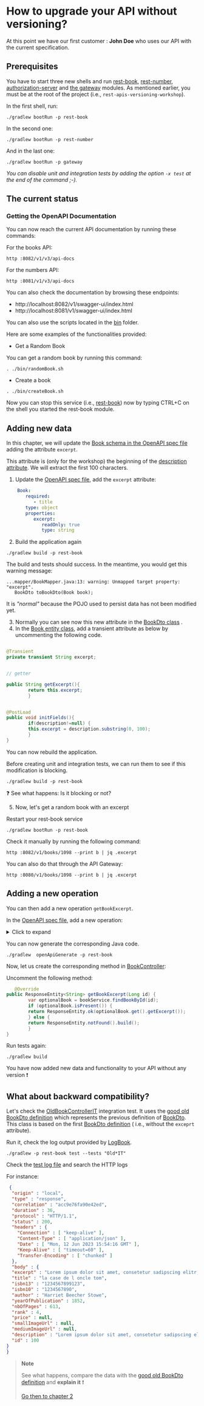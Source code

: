 # How to upgrade your API without versioning?

At this point we have our first customer : **John Doe** who uses our API with the current specification.

## Prerequisites

You have to start three new shells and run [rest-book](../rest-book), [rest-number](../rest-number), [authorization-server](../authorization-server)
and [the gateway](../gateway) modules.
As mentioned earlier, you must be at the root of the project (i.e., ``rest-apis-versioning-workshop``).

In the first shell, run:

```jshelllanguage
./gradlew bootRun -p rest-book
```

In the second one:

```jshelllanguage
./gradlew bootRun -p rest-number
```


And in the last one:

```jshelllanguage
./gradlew bootRun -p gateway
```

_You can disable unit and integration tests by adding the option ``-x test`` at the end of the command ;-)._


## The current status

### Getting the OpenAPI Documentation

You can now reach the current API documentation by running these commands:

For the books API:

```jshelllanguage
http :8082/v1/v3/api-docs
```
For the numbers API:

```jshelllanguage
http :8081/v1/v3/api-docs
```

You can also check the documentation by browsing these endpoints:

* http://localhost:8082/v1/swagger-ui/index.html
* http://localhost:8081/v1/swagger-ui/index.html

You can also use the scripts located in the [bin](../bin) folder.

Here are some examples of the functionalities provided:

* Get a Random Book

You can get a random book by running this command:

```jshelllanguage
. ./bin/randomBook.sh
```
* Create a book

```jshelllanguage
. ./bin/createBook.sh
```

Now you can stop this service (i.e., [rest-book](../rest-book)) now by typing CTRL+C on the shell you started the rest-book module.

## Adding new data

In this chapter, we will update the [Book schema in the OpenAPI spec file](../rest-book/src/main/resources/openapi.yml) adding the attribute ``excerpt``.

This attribute is (only for the workshop) the beginning of the [description attribute](../rest-book/src/main/resources/openapi.yml).
We will extract the first 100 characters.

1. Update the [OpenAPI spec file](../rest-book/src/main/resources/openapi.yml), add the ``excerpt`` attribute:

```yaml
    Book:
       required:
          - title
       type: object
       properties:
          excerpt:
             readOnly: true
             type: string
```
2. Build the application again

```jshelllanguage
./gradlew build -p rest-book
```

The build and tests should success. In the meantime, you would get this warning message:

```jshelllanguage
...mapper/BookMapper.java:13: warning: Unmapped target property: "excerpt".
   BookDto toBookDto(Book book);

```
It is *"normal"* because the POJO used to persist data has not been modified yet.

3. Normally you can see now this new attribute in
   the [BookDto class](../rest-book/build/generated/src/main/java/info/touret/bookstore/spring/book/generated/dto/BookDto.java)
   .
4. In the [Book entity class](../rest-book/src/main/java/info/touret/bookstore/spring/book/entity/Book.java), add a
   transient attribute as below by uncommenting the following code. 

```java

@Transient
private transient String excerpt;


// getter

public String getExcerpt(){
        return this.excerpt;
        }


@PostLoad
public void initFields(){
        if(description!=null) {
        this.excerpt = description.substring(0, 100);
        }
}
```
You can now rebuild the application.

Before creating unit and integration tests, we can run them to see if this modification is blocking.

```jshelllanguage
./gradlew build -p rest-book
```

:question: See what happens: Is it blocking or not?


5. Now, let's get a random book with an excerpt

Restart your rest-book service

```jshelllanguage
./gradlew bootRun -p rest-book
```

Check it manually by running the following command:

```jshelllanguage
http :8082/v1/books/1098 --print b | jq .excerpt 
```

You can also do that through the API Gateway:

```jshelllanguage
http :8080/v1/books/1098 --print b | jq .excerpt 
```
## Adding a new operation

You can then add a new operation ``getBookExcerpt``.

In the [OpenAPI spec file](../rest-book/src/main/resources/openapi.yml), add a new operation:
<details>
<summary>Click to expand</summary>

For instance:

```yaml
  /books/{id}/excerpt:
     get:
        tags:
           - book-controller
        summary: Gets a book's excerpt from its ID
        operationId: getBookExcerpt
        parameters:
           - name: id
             in: path
             required: true
             schema:
                type: integer
                format: int64
        responses:
           '200':
              description: Found book excerpt
              content:
                 application/json:
                    schema:
                       type: string
           '408':
              description: Request Timeout
              content:
                 "*/*":
                    schema:
                       "$ref": "#/components/schemas/APIError"
           '418':
              description: I'm a teapot
              content:
                 "*/*":
                    schema:
                       "$ref": "#/components/schemas/APIError"
           '500':
              description: Internal Server Error
              content:
                 "*/*":
                    schema:
                       "$ref": "#/components/schemas/APIError"

```
</details>

You can now generate the corresponding Java code.

```jshelllanguage
./gradlew  openApiGenerate -p rest-book
```

Now, let us create the corresponding method in [BookController](../rest-book/src/main/java/info/touret/bookstore/spring/book/controller/BookController.java):

Uncomment the following method:

```java
   @Override
public ResponseEntity<String> getBookExcerpt(Long id) {
        var optionalBook = bookService.findBookById(id);
        if (optionalBook.isPresent()) {
        return ResponseEntity.ok(optionalBook.get().getExcerpt());
        } else {
        return ResponseEntity.notFound().build();
        }
}
```

Run tests again:

```jshelllanguage
./gradlew build
```

You have now added new data and functionality to your API without any version :exclamation:

## What about backward compatibility?

Let's check
the [OldBookControllerIT](../rest-book/src/test/java/info/touret/bookstore/spring/book/controller/OldBookControllerIT.java)
integration test.
It uses
the [good old BookDto definition](../rest-book/src/test/java/info/touret/bookstore/spring/book/generated/dto/BookDto.java)
which represents the previous definition
of [BookDto](../rest-book/build/generated/src/main/java/info/touret/bookstore/spring/book/generated/dto/BookDto.java).
This class is based on the
first [BookDto definition](../rest-book/build/generated/src/main/java/info/touret/bookstore/spring/book/generated/dto/BookDto.java) (
i.e., without the ``exceprt`` attribute).

Run it, check the log output provided by [LogBook](https://github.com/zalando/logbook/).

```jshelllanguage
./gradlew -p rest-book test --tests "Old*IT"
```
Check the [test log file](../rest-book/build/test-results/test/TEST-info.touret.bookstore.spring.book.controller.OldBookControllerIT.xml) and search the HTTP logs

For instance:

```json
 {
  "origin" : "local",
  "type" : "response",
  "correlation" : "acc9e76fa90e42ed",
  "duration" : 36,
  "protocol" : "HTTP/1.1",
  "status" : 200,
  "headers" : {
    "Connection" : [ "keep-alive" ],
    "Content-Type" : [ "application/json" ],
    "Date" : [ "Mon, 12 Jun 2023 15:54:16 GMT" ],
    "Keep-Alive" : [ "timeout=60" ],
    "Transfer-Encoding" : [ "chunked" ]
  },
  "body" : {
  "excerpt" : "Lorem ipsum dolor sit amet, consetetur sadipscing elitr, sed diam nonumy eirmod tempor invidunt ut l",
  "title" : "la case de l oncle tom",
  "isbn13" : "1234567899123",
  "isbn10" : "1234567890",
  "author" : "Harriet Beecher Stowe",
  "yearOfPublication" : 1852,
  "nbOfPages" : 613,
  "rank" : 4,
  "price" : null,
  "smallImageUrl" : null,
  "mediumImageUrl" : null,
  "description" : "Lorem ipsum dolor sit amet, consetetur sadipscing elitr, sed diam nonumy eirmod tempor invidunt ut labore et dolore magna aliquyam erat, sed diam voluptua. At vero eos et accusam et justo duo dolores et ea rebum. Stet clita kasd gubergren, no sea takimata sanctus est Lorem ipsum dolor sit amet. Lorem ipsum dolor sit amet, consetetur sadipscing elitr, sed diam nonumy eirmod tempor invidunt ut labore et dolore magna aliquyam erat, sed diam voluptua. At vero eos et accusam et justo duo dolores et ea rebum. Stet clita kasd gubergren, no sea takimata sanctus est Lorem ipsum dolor sit amet.",
  "id" : 100
}
}

```

> **Note**
>
> See what happens, compare the data with
> the [good old BookDto definition](../rest-book/src/test/java/info/touret/bookstore/spring/book/generated/dto/BookDto.java)
> and **explain it** :exclamation:
>
> [Go then to chapter 2](./02-first_version.md)

